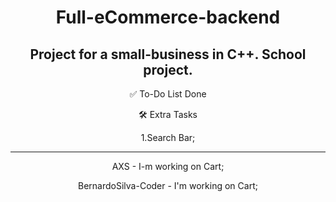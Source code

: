 <div align="center">
  
# Full-eCommerce-backend
Project for a small-business in C++. School project.
---

✅ To-Do List
Done <p>
🛠 Extra Tasks<p>
1.Search Bar;<p>

---

AXS - I-m working on Cart;

<p>
BernardoSilva-Coder - I'm working on Cart;
